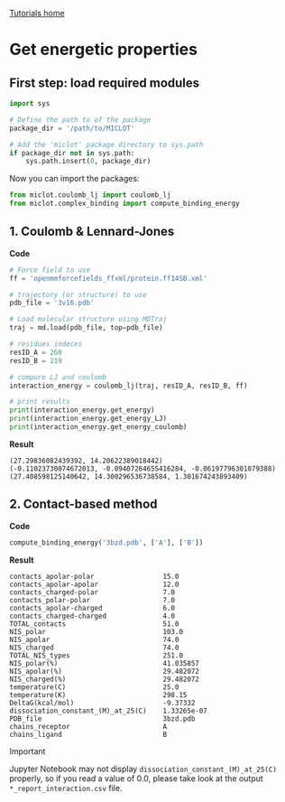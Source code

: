 [Tutorials home](Tutorials.md)

# Get energetic properties

## First step: load required modules

```python
import sys

# Define the path to of the package
package_dir = '/path/to/MICLOT'

# Add the 'miclot' package directory to sys.path
if package_dir not in sys.path:
    sys.path.insert(0, package_dir)
```

Now you can import the packages:

```python
from miclot.coulomb_lj import coulomb_lj
from miclot.complex_binding import compute_binding_energy
```



## 1. Coulomb & Lennard-Jones

**Code**

```python
# Force field to use
ff = 'openmmforcefields_ffxml/protein.ff14SB.xml'

# trajectory (or structure) to use
pdb_file = '3v16.pdb'

# Load molecular structure using MDTraj
traj = md.load(pdb_file, top=pdb_file)

# residues indeces
resID_A = 260
resID_B = 219

# compure LJ and coulomb
interaction_energy = coulomb_lj(traj, resID_A, resID_B, ff)

# print results
print(interaction_energy.get_energy)
print(interaction_energy.get_energy_LJ)
print(interaction_energy.get_energy_coulomb)
```

**Result**

```
(27.29836082439392, 14.20622389018442)
(-0.11023730074672013, -0.09407264655416284, -0.06197796301079388)
(27.408598125140642, 14.300296536738584, 1.301674243893409)
```



## 2. Contact-based method

**Code**

```python
compute_binding_energy('3bzd.pdb', ['A'], ['B'])
```

**Result**

```
contacts_apolar-polar                 15.0
contacts_apolar-apolar                12.0
contacts_charged-polar                7.0
contacts_polar-polar                  7.0
contacts_apolar-charged               6.0
contacts_charged-charged              4.0
TOTAL_contacts                        51.0
NIS_polar                             103.0
NIS_apolar                            74.0
NIS_charged                           74.0
TOTAL_NIS_types                       251.0
NIS_polar(%)                          41.035857
NIS_apolar(%)                         29.482072
NIS_charged(%)                        29.482072
temperature(C)                        25.0
temperature(K)                        298.15
DeltaG(kcal/mol)                      -9.37332
dissociation_constant_(M)_at_25(C)    1.33265e-07
PDB_file                              3bzd.pdb
chains_receptor                       A
chains_ligand                         B
```

> [!IMPORTANT]
> Jupyter Notebook may not display `dissociation_constant_(M)_at_25(C)` properly, so if you read a value of 0.0, please take look at the output `*_report_interaction.csv` file.